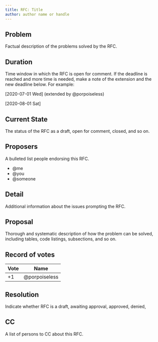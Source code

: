 ```yaml
---
title: RFC: Title
author: author name or handle
---
```

## Problem

Factual description of the problems solved by the RFC.

## Duration

Time window in which the RFC is open for comment. If the deadline is
reached and more time is needed, make a note of the extension and the
new deadline below. For example:

[2020-07-01 Wed] (extended by @porpoiseless)

[2020-08-01 Sat]

## Current State

The status of the RFC as a draft, open for comment, closed, and so on.

## Proposers

A bulleted list people endorsing this RFC.

- @me
- @you
- @someone

## Detail

Additional information about the issues prompting the RFC.

## Proposal

Thorough and systematic description of how the problem can be solved,
including tables, code listings, subsections, and so on.

## Record of votes

| Vote | Name          |
| ---- | ------------- |
| +1   | @porpoiseless |

## Resolution

Indicate whether RFC is a draft, awaiting approval, approved, denied,

## CC

A list of persons to CC about this RFC.
